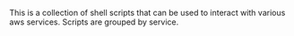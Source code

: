This is a collection of shell scripts that can be used to interact with various aws services. Scripts are grouped by service.
